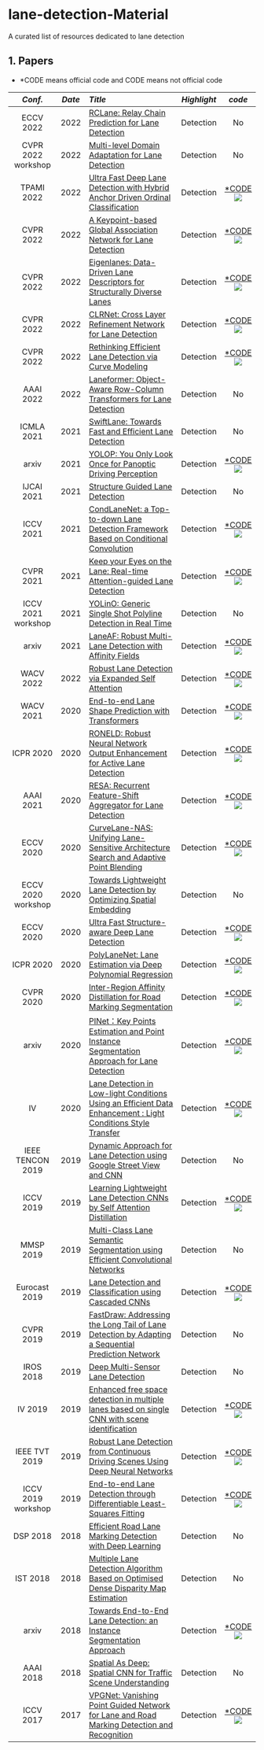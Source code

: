 # lane-detection-Material
A curated list of resources dedicated to lane detection
## 1. Papers

* *CODE means official code and CODE means not official code

*Conf.* | *Date* | *Title* | *Highlight* | *code* |
:---: | :---: |:--- | :---: | :---: |
ECCV 2022 | 2022 |[RCLane: Relay Chain Prediction for Lane Detection](https://arxiv.org/abs/2207.09399) | Detection | No |
CVPR 2022 workshop | 2022 |[Multi-level Domain Adaptation for Lane Detection](https://arxiv.org/abs/2206.10692) | Detection | No |
TPAMI  2022 | 2022 |[Ultra Fast Deep Lane Detection with Hybrid Anchor Driven Ordinal Classification](https://arxiv.org/abs/2206.07389) | Detection | [*CODE](https://github.com/cfzd/Ultra-Fast-Lane-Detection-v2)<br>![](https://img.shields.io/github/stars/cfzd/Ultra-Fast-Lane-Detection-v2.svg?style=social) |
CVPR 2022 | 2022 |[A Keypoint-based Global Association Network for Lane Detection](https://arxiv.org/abs/2204.07335) | Detection | [*CODE](https://github.com/Wolfwjs/GANet)<br>![](https://img.shields.io/github/stars/Wolfwjs/GANet.svg?style=social) |
CVPR 2022 | 2022 |[Eigenlanes: Data-Driven Lane Descriptors for Structurally Diverse Lanes](https://arxiv.org/abs/2203.15302) | Detection | [*CODE](https://github.com/dongkwonjin/Eigenlanes)<br>![](https://img.shields.io/github/stars/dongkwonjin/Eigenlanes.svg?style=social) |
CVPR 2022 | 2022 |[CLRNet: Cross Layer Refinement Network for Lane Detection](https://arxiv.org/abs/2203.10350) | Detection | [*CODE](https://github.com/Turoad/CLRNet)<br>![](https://img.shields.io/github/stars/Turoad/CLRNet.svg?style=social) |
CVPR 2022 | 2022 |[Rethinking Efficient Lane Detection via Curve Modeling](https://arxiv.org/abs/2203.02431) | Detection | [*CODE](https://github.com/voldemortX/pytorch-auto-drive)<br>![](https://img.shields.io/github/stars/voldemortX/pytorch-auto-drive.svg?style=social) |
AAAI 2022 | 2022 |[Laneformer: Object-Aware Row-Column Transformers for Lane Detection](https://www.aaai.org/AAAI22Papers/AAAI-6756.HanJ.pdf) | Detection | No |
ICMLA 2021 | 2021 |[SwiftLane: Towards Fast and Efficient Lane Detection](https://arxiv.org/abs/2110.11779) | Detection | No |
arxiv | 2021 |[YOLOP: You Only Look Once for Panoptic Driving Perception](https://arxiv.org/abs/2108.11250) | Detection | [*CODE](https://github.com/hustvl/YOLOP)<br>![](https://img.shields.io/github/stars/hustvl/YOLOP.svg?style=social) |
IJCAI 2021 | 2021 |[Structure Guided Lane Detection](https://arxiv.org/abs/2105.05403) | Detection | No |
ICCV 2021 | 2021 |[CondLaneNet: a Top-to-down Lane Detection Framework Based on Conditional Convolution](https://arxiv.org/abs/2105.05003) | Detection | [*CODE](https://github.com/aliyun/conditional-lane-detection)<br>![](https://img.shields.io/github/stars/aliyun/conditional-lane-detection.svg?style=social) |
CVPR 2021 | 2021 |[Keep your Eyes on the Lane: Real-time Attention-guided Lane Detection](https://arxiv.org/abs/2010.12035) | Detection | [*CODE](https://github.com/lucastabelini/LaneATT)<br>![](https://img.shields.io/github/stars/lucastabelini/LaneATT.svg?style=social) |
ICCV 2021 workshop | 2021 |[YOLinO: Generic Single Shot Polyline Detection in Real Time](https://arxiv.org/abs/2103.14420) | Detection | No |
arxiv | 2021 |[LaneAF: Robust Multi-Lane Detection with Affinity Fields](https://arxiv.org/abs/2103.12040) | Detection | [*CODE](https://github.com/sel118/LaneAF)<br>![](https://img.shields.io/github/stars/sel118/LaneAF.svg?style=social) |
WACV 2022 | 2022 |[Robust Lane Detection via Expanded Self Attention](https://arxiv.org/abs/2102.07037) | Detection | [*CODE](https://github.com/Hydragon516/ESA-official)<br>![](https://img.shields.io/github/stars/Hydragon516/ESA-official.svg?style=social) |
WACV 2021 | 2020 |[End-to-end Lane Shape Prediction with Transformers](https://arxiv.org/abs/2011.04233) | Detection | [*CODE](https://github.com/liuruijin17/LSTR)<br>![](https://img.shields.io/github/stars/liuruijin17/LSTR.svg?style=social) |
ICPR 2020 | 2020 |[RONELD: Robust Neural Network Output Enhancement for Active Lane Detection](https://arxiv.org/abs/2010.09548) | Detection | [*CODE](https://github.com/czming/RONELD-Lane-Detection)<br>![](https://img.shields.io/github/stars/czming/RONELD-Lane-Detection.svg?style=social) |
AAAI 2021 | 2020 |[RESA: Recurrent Feature-Shift Aggregator for Lane Detection](https://arxiv.org/abs/2008.13719) | Detection | [*CODE](https://github.com/ZJULearning/resa)<br>![](https://img.shields.io/github/stars/ZJULearning/resa.svg?style=social) |
ECCV 2020 | 2020 |[CurveLane-NAS: Unifying Lane-Sensitive Architecture Search and Adaptive Point Blending](https://arxiv.org/abs/2007.12147) | Detection | [*CODE](https://github.com/SoulmateB/CurveLanes)<br>![](https://img.shields.io/github/stars/SoulmateB/CurveLanes.svg?style=social) |
ECCV 2020 workshop | 2020 |[Towards Lightweight Lane Detection by Optimizing Spatial Embedding](https://arxiv.org/abs/2008.08311) | Detection | No |
ECCV 2020 | 2020 |[Ultra Fast Structure-aware Deep Lane Detection](https://arxiv.org/abs/2004.11757) | Detection | [*CODE](https://github.com/cfzd/Ultra-Fast-Lane-Detection)<br>![](https://img.shields.io/github/stars/cfzd/Ultra-Fast-Lane-Detection.svg?style=social) |
ICPR 2020 | 2020 |[PolyLaneNet: Lane Estimation via Deep Polynomial Regression](https://arxiv.org/abs/2004.10924) | Detection | [*CODE](https://github.com/lucastabelini/PolyLaneNet)<br>![](https://img.shields.io/github/stars/lucastabelini/PolyLaneNet.svg?style=social) |
CVPR 2020 | 2020 |[Inter-Region Affinity Distillation for Road Marking Segmentation](https://arxiv.org/abs/2004.05304) | Detection | [*CODE](https://github.com/cardwing/Codes-for-IntRA-KD)<br>![](https://img.shields.io/github/stars/cardwing/Codes-for-IntRA-KD.svg?style=social) |
arxiv | 2020 |[PINet：Key Points Estimation and Point Instance Segmentation Approach for Lane Detection](https://arxiv.org/abs/2002.06604) | Detection | [*CODE](https://github.com/koyeongmin/PINet_new)<br>![](https://img.shields.io/github/stars/koyeongmin/PINet_new.svg?style=social) |
IV | 2020 |[Lane Detection in Low-light Conditions Using an Efficient Data Enhancement : Light Conditions Style Transfer](https://arxiv.org/abs/2002.01177) | Detection | [*CODE](https://github.com/Chenzhaowei13/Light-Condition-Style-Transfer)<br>![](https://img.shields.io/github/stars/Chenzhaowei13/Light-Condition-Style-Transfer.svg?style=social) |
IEEE TENCON 2019 | 2019 |[Dynamic Approach for Lane Detection using Google Street View and CNN](https://arxiv.org/abs/1909.00798) | Detection | No |
ICCV 2019 | 2019 |[Learning Lightweight Lane Detection CNNs by Self Attention Distillation](https://arxiv.org/abs/1908.00821) | Detection | [*CODE](https://github.com/cardwing/Codes-for-Lane-Detection)<br>![](https://img.shields.io/github/stars/cardwing/Codes-for-Lane-Detection.svg?style=social) |
MMSP 2019 | 2019 |[Multi-Class Lane Semantic Segmentation using Efficient Convolutional Networks](https://arxiv.org/abs/1907.09438) | Detection | No |
Eurocast  2019 | 2019 |[Lane Detection and Classification using Cascaded CNNs](https://arxiv.org/abs/1907.01294) | Detection | [*CODE](https://github.com/fabvio/Cascade-LD)<br>![](https://img.shields.io/github/stars/fabvio/Cascade-LD.svg?style=social) |
CVPR 2019 | 2019 |[FastDraw: Addressing the Long Tail of Lane Detection by Adapting a Sequential Prediction Network](https://arxiv.org/abs/1905.04354) | Detection | No |
IROS 2018 | 2019 |[Deep Multi-Sensor Lane Detection](https://arxiv.org/abs/1905.01555) | Detection | No |
IV  2019 | 2019 |[Enhanced free space detection in multiple lanes based on single CNN with scene identification](https://arxiv.org/abs/1905.00941) | Detection | [*CODE](https://github.com/fabvio/ld-lsi/)<br>![](https://img.shields.io/github/stars/fabvio/ld-lsi.svg?style=social) |
IEEE TVT  2019 | 2019 |[Robust Lane Detection from Continuous Driving Scenes Using Deep Neural Networks](https://arxiv.org/abs/1903.02193) | Detection | [*CODE](https://github.com/qinnzou/Robust-Lane-Detection)<br>![](https://img.shields.io/github/stars/qinnzou/Robust-Lane-Detection.svg?style=social) |
ICCV 2019 workshop | 2019 |[End-to-end Lane Detection through Differentiable Least-Squares Fitting](https://arxiv.org/abs/1902.00293) | Detection | [*CODE](https://github.com/wvangansbeke/LaneDetection_End2End)<br>![](https://img.shields.io/github/stars/wvangansbeke/LaneDetection_End2End.svg?style=social) |
DSP 2018 | 2018 |[Efficient Road Lane Marking Detection with Deep Learning](https://arxiv.org/abs/1809.03994) | Detection | No |
IST 2018 | 2018 |[Multiple Lane Detection Algorithm Based on Optimised Dense Disparity Map Estimation](https://arxiv.org/abs/1808.09128) | Detection | No |
arxiv | 2018 |[Towards End-to-End Lane Detection: an Instance Segmentation Approach](https://arxiv.org/abs/1802.05591) | Detection | [*CODE](https://github.com/MaybeShewill-CV/lanenet-lane-detection)<br>![](https://img.shields.io/github/stars/MaybeShewill-CV/lanenet-lane-detection.svg?style=social) |
AAAI 2018 | 2018 |[Spatial As Deep: Spatial CNN for Traffic Scene Understanding](https://arxiv.org/abs/1712.06080) | Detection | No |
ICCV 2017 | 2017 |[VPGNet: Vanishing Point Guided Network for Lane and Road Marking Detection and Recognition](http://openaccess.thecvf.com/content_iccv_2017/html/Lee_VPGNet_Vanishing_Point_ICCV_2017_paper.html) | Detection | [*CODE](https://github.com/SeokjuLee/VPGNet)<br>![](https://img.shields.io/github/stars/SeokjuLee/VPGNet.svg?style=social) |